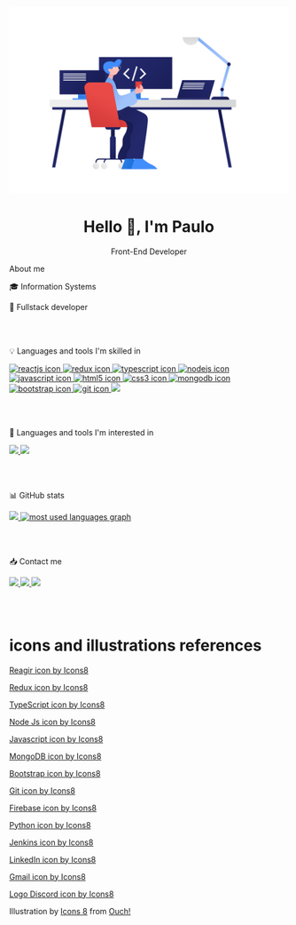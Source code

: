 <img src="./illustrations/programming.png">

<h1 align="center">Hello 👋, I'm Paulo</h1>
<p align="center">Front-End Developer</p>

About me

🎓 Information Systems

🎯 Fullstack developer

</br></br>

💡 Languages and tools I'm skilled in

<a href="https://reactjs.org/" target="_blank">
 <img src="https://img.icons8.com/plasticine/48/000000/react.png" alt="reactjs icon" />
</a>
<a href="https://redux.js.org/" target="_blank">
 <img src="https://img.icons8.com/color/48/000000/redux.png" alt="redux icon"/>
</a>
<a href="https://www.typescriptlang.org/docs/" target="_blank">
 <img src="https://img.icons8.com/color/48/000000/typescript.png" alt="typescript icon"/>
</a>
<a href="https://nodejs.org/en/docs/" target="_blank">
 <img src="https://img.icons8.com/windows/48/26e07f/node-js.png" alt="nodejs icon" />
</a>
<a href="https://developer.mozilla.org/en-US/docs/Web/JavaScript" target="_blank">
  <img src="https://img.icons8.com/color/48/000000/javascript--v1.png" alt="javascript icon"/>
</a>
<a href="https://developer.mozilla.org/en-US/docs/Web/HTML" target="_blank">
  <img src="https://img.icons8.com/color/48/000000/html-5--v1.png" alt="html5 icon"/>
</a>
<a href="https://developer.mozilla.org/en-US/docs/Web/CSS" target="_blank">
  <img src="https://img.icons8.com/color/48/000000/css3.png" alt="css3 icon"/>
</a>
<a href="https://docs.mongodb.com/" target="_blank">
  <img src="https://img.icons8.com/color/48/000000/mongodb.png" alt="mongodb icon"/>
</a>
<a href="https://getbootstrap.com/" target="_blank">
  <img src="https://img.icons8.com/color/48/000000/bootstrap.png" alt="bootstrap icon"/>
</a>
<a href="https://git-scm.com/doc" target="_blank">
  <img src="https://img.icons8.com/color/48/000000/git.png" alt="git icon"/>
</a>
<a href="https://firebase.google.com/docs" target="_blank">
  <img src="https://img.icons8.com/color/48/000000/firebase.png"/>
</a>

</br></br>

🧐 Languages and tools I'm interested in

<a href="https://www.python.org/doc/" target="_blank">
  <img src="https://img.icons8.com/color/48/000000/python.png"/>
</a>
<a href="https://www.jenkins.io/doc/" target="_blank">
  <img src="https://img.icons8.com/color/48/000000/jenkins.png"/>
</a>

</br></br>

📊 GitHub stats

<a href="https://github.com/anuraghazra/github-readme-stats" target="_blank">
<img src="https://github-readme-stats.vercel.app/api?username=psilva21&count_private=true&include_all_commits=true&show_icons=true&theme=dracula&custom_title=Paulo Silva Github Stats" />
</a>

<a href="https://github.com/anuraghazra/github-readme-stats" target="_blank">
  <img  src="https://github-readme-stats.vercel.app/api/top-langs/?username=psilva21&layout=compact&theme=dracula" alt="most used languages graph" />
</a>

</br></br>

📥 Contact me

<a href="https://www.linkedin.com/in/paulo-roberto" target="_blank">
  <img src="https://img.icons8.com/color/48/000000/linkedin.png"/>
</a>
<a href="mailto:paulo2602silva@gmail.com">
  <img src="https://img.icons8.com/color/48/000000/gmail--v1.png"/>
</a>
<a href="https://discordapp.com/users/psilva#3264" target="_blank">
  <img src="https://img.icons8.com/fluent/48/000000/discord-logo.png"/>
</a>

</br></br>

# icons and illustrations references

<a href="https://icons8.com/icon/NfbyHexzVEDk/reagir">Reagir icon by Icons8</a>

<a href="https://icons8.com/icon/jD-fJzVguBmw/redux">Redux icon by Icons8</a>

<a href="https://icons8.com/icon/uJM6fQYqDaZK/typescript">TypeScript icon by Icons8</a>

<a href="https://icons8.com/icon/FQlr_bFSqEdG/node-js">Node Js icon by Icons8</a>

<a href="https://icons8.com/icon/108784/javascript">Javascript icon by Icons8</a>

<a href="https://icons8.com/icon/74402/mongodb">MongoDB icon by Icons8</a>

<a href="https://icons8.com/icon/84710/bootstrap">Bootstrap icon by Icons8</a>

<a href="https://icons8.com/icon/20906/git">Git icon by Icons8</a>

<a href="https://icons8.com/icon/62452/firebase">Firebase icon by Icons8</a>

<a href="https://icons8.com/icon/13441/python">Python icon by Icons8</a>

<a href="https://icons8.com/icon/39292/jenkins">Jenkins icon by Icons8</a>

<a href="https://icons8.com/icon/13930/linkedin">LinkedIn icon by Icons8</a>

<a href="https://icons8.com/icon/37246/gmail">Gmail icon by Icons8</a>

<a href="https://icons8.com/icon/2mIgusGquJFz/logo-discord">Logo Discord icon by Icons8</a>

Illustration by <a href="https://icons8.com/illustrations/author/5c07e68d82bcbc0092519bb6">Icons 8</a> from <a href="https://icons8.com/illustrations">Ouch!</a>
